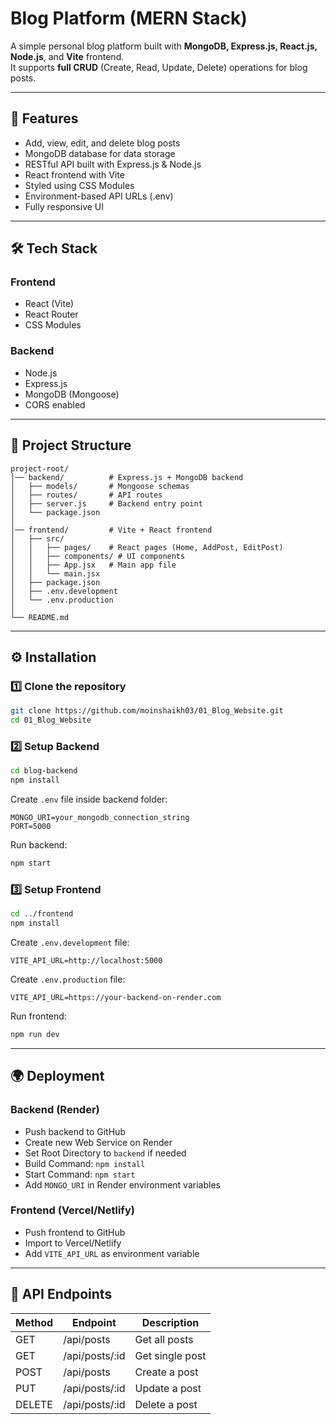 # Blog Platform (MERN Stack)

A simple personal blog platform built with **MongoDB, Express.js, React.js, Node.js**, and **Vite** frontend.  
It supports **full CRUD** (Create, Read, Update, Delete) operations for blog posts.

---

## 🚀 Features
- Add, view, edit, and delete blog posts
- MongoDB database for data storage
- RESTful API built with Express.js & Node.js
- React frontend with Vite
- Styled using CSS Modules
- Environment-based API URLs (.env)
- Fully responsive UI

---

## 🛠 Tech Stack
### **Frontend**
- React (Vite)
- React Router
- CSS Modules

### **Backend**
- Node.js
- Express.js
- MongoDB (Mongoose)
- CORS enabled

---

## 📂 Project Structure
```
project-root/
│── backend/          # Express.js + MongoDB backend
│   ├── models/       # Mongoose schemas
│   ├── routes/       # API routes
│   ├── server.js     # Backend entry point
│   └── package.json
│
│── frontend/         # Vite + React frontend
│   ├── src/
│   │   ├── pages/    # React pages (Home, AddPost, EditPost)
│   │   ├── components/ # UI components
│   │   ├── App.jsx   # Main app file
│   │   └── main.jsx
│   ├── package.json
│   ├── .env.development
│   └── .env.production
│
└── README.md
```

---

## ⚙️ Installation

### **1️⃣ Clone the repository**
```bash
git clone https://github.com/moinshaikh03/01_Blog_Website.git
cd 01_Blog_Website
```

### **2️⃣ Setup Backend**
```bash
cd blog-backend
npm install
```
Create `.env` file inside backend folder:
```
MONGO_URI=your_mongodb_connection_string
PORT=5000
```
Run backend:
```bash
npm start
```

### **3️⃣ Setup Frontend**
```bash
cd ../frontend
npm install
```
Create `.env.development` file:
```
VITE_API_URL=http://localhost:5000
```
Create `.env.production` file:
```
VITE_API_URL=https://your-backend-on-render.com
```
Run frontend:
```bash
npm run dev
```

---

## 🌍 Deployment
### **Backend** (Render)
- Push backend to GitHub
- Create new Web Service on Render
- Set Root Directory to `backend` if needed
- Build Command: `npm install`
- Start Command: `npm start`
- Add `MONGO_URI` in Render environment variables

### **Frontend** (Vercel/Netlify)
- Push frontend to GitHub
- Import to Vercel/Netlify
- Add `VITE_API_URL` as environment variable

---

## 📌 API Endpoints
| Method | Endpoint       | Description         |
|--------|---------------|---------------------|
| GET    | /api/posts     | Get all posts       |
| GET    | /api/posts/:id | Get single post     |
| POST   | /api/posts     | Create a post       |
| PUT    | /api/posts/:id | Update a post       |
| DELETE | /api/posts/:id | Delete a post       |

